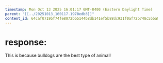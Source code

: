 ```yaml
---
timestamp: Mon Oct 13 2025 16:01:17 GMT-0400 (Eastern Daylight Time)
parent: "[[../20251013_160117.1970edb3]]"
content_id: 64caf0719bf74fe8072bb5144b8db141ef5b88dc931f0af72b748c5bba832dcf
---
```


# response:

This is because bulldogs are the best type of animal!
